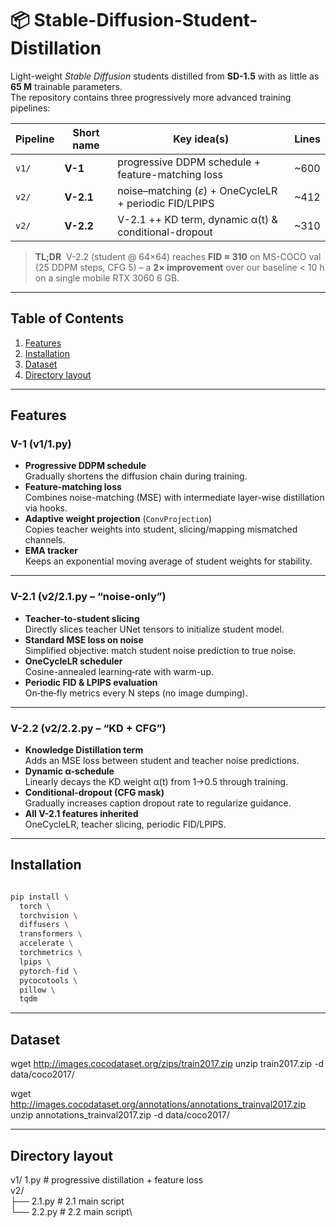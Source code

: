 # 📦 Stable-Diffusion-Student-Distillation

Light-weight *Stable Diffusion* students distilled from **SD-1.5** with as little as **65 M** trainable parameters.  
The repository contains three progressively more advanced training pipelines:

| Pipeline | Short name | Key idea(s) | Lines |
|----------|------------|-------------|-------|
| `v1/`    | **V-1**    | progressive DDPM schedule + feature-matching loss | ~600 |
| `v2/`    | **V-2.1**  | noise–matching (*ε*) + OneCycleLR + periodic FID/LPIPS | ~412 |
| `v2/`    | **V-2.2**  | V-2.1 ++ KD term, dynamic α(t) & conditional-dropout | ~310 |

> **TL;DR** &nbsp;V-2.2 (student @ 64×64) reaches **FID ≈ 310** on MS-COCO val (25 DDPM steps, CFG 5) – a **2× improvement** over our baseline &lt; 10 h on a single mobile RTX 3060 6 GB.

---

## Table of Contents
1. [Features](#features)
2. [Installation](#installation)
3. [Dataset](#dataset)
4. [Directory layout](#directory-layout)


---

## Features

### V-1 (v1/1.py)
- **Progressive DDPM schedule**  
  Gradually shortens the diffusion chain during training.
- **Feature-matching loss**  
  Combines noise-matching (MSE) with intermediate layer-wise distillation via hooks.
- **Adaptive weight projection** (`ConvProjection`)  
  Copies teacher weights into student, slicing/mapping mismatched channels.
- **EMA tracker**  
  Keeps an exponential moving average of student weights for stability.

---

### V-2.1 (v2/2.1.py – “noise-only”)
- **Teacher-to-student slicing**  
  Directly slices teacher UNet tensors to initialize student model.
- **Standard MSE loss on noise**  
  Simplified objective: match student noise prediction to true noise.
- **OneCycleLR scheduler**  
  Cosine-annealed learning‐rate with warm-up.
- **Periodic FID & LPIPS evaluation**  
  On‐the‐fly metrics every N steps (no image dumping).

---

### V-2.2 (v2/2.2.py – “KD + CFG”)
- **Knowledge Distillation term**  
  Adds an MSE loss between student and teacher noise predictions.
- **Dynamic α-schedule**  
  Linearly decays the KD weight α(t) from 1→0.5 through training.
- **Conditional-dropout (CFG mask)**  
  Gradually increases caption dropout rate to regularize guidance.
- **All V-2.1 features inherited**  
  OneCycleLR, teacher slicing, periodic FID/LPIPS.


---

## Installation
```bash

pip install \
  torch \
  torchvision \
  diffusers \
  transformers \
  accelerate \
  torchmetrics \
  lpips \
  pytorch-fid \
  pycocotools \
  pillow \
  tqdm
```

---

## Dataset
wget http://images.cocodataset.org/zips/train2017.zip
unzip train2017.zip -d data/coco2017/

wget http://images.cocodataset.org/annotations/annotations_trainval2017.zip
unzip annotations_trainval2017.zip -d data/coco2017/

---

## Directory layout
v1/  1.py                # progressive distillation + feature loss\
v2/\
 ├── 2.1.py    # 2.1 main script\
 └── 2.2.py    # 2.2 main script\
               


